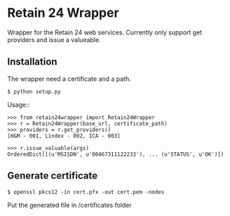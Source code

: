 # Retain 24 Wrapper
Wrapper for the Retain 24 web services. Currently only support get providers and issue a valueable.

## Installation
The wrapper need a certificate and a path.

    $ python setup.py

Usage::

    >>> from retain24wrapper import Retain24Wrapper
    >>> r = Retain24Wrapper(base_url, certificate_path)
    >>> providers = r.get_providers()
    [H&M - 001, Lindex - 002, ICA - 003]
    
    >>> r.issue_valuable(args)
    OrderedDict([(u'MSISDN', u'00467311122233'), ... (u'STATUS', u'OK')])
    
## Generate certificate

    $ openssl pkcs12 -in cert.pfx -out cert.pem -nodes
    
 Put the generated file in /certificates folder